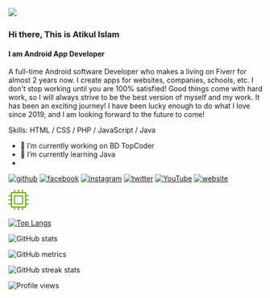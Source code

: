 ![](https://mdhasanmahmud.000webhostapp.com/githubprofile/playwithandroid.jpg)

### Hi there, This is Atikul Islam
#### I am Android App Developer

A full-time Android software Developer who makes a living on Fiverr for almost 2 years now. I create apps for websites, companies, schools, etc. I don't stop working until you are 100% satisfied! Good things come with hard work, so I will always strive to be the best version of myself and my work. It has been an exciting journey! I have been lucky enough to do what I love since 2019, and I am looking forward to the future to come!

Skills:  HTML / CSS / PHP / JavaScript / Java 

- 🔭 I’m currently working on BD TopCoder 
- 🌱 I’m currently learning Java 
- 

[<img src='https://cdn.jsdelivr.net/npm/simple-icons@3.0.1/icons/github.svg' alt='github' height='40'>](https://github.com/AtikulSoftware)  [<img src='https://cdn.jsdelivr.net/npm/simple-icons@3.0.1/icons/facebook.svg' alt='facebook' height='40'>](https://www.facebook.com/ShopnolokAtikul)  [<img src='https://cdn.jsdelivr.net/npm/simple-icons@3.0.1/icons/instagram.svg' alt='instagram' height='40'>](https://www.instagram.com/shopnolokatikul/)  [<img src='https://cdn.jsdelivr.net/npm/simple-icons@3.0.1/icons/twitter.svg' alt='twitter' height='40'>](https://twitter.com/shopnolokatikul)  [<img src='https://cdn.jsdelivr.net/npm/simple-icons@3.0.1/icons/youtube.svg' alt='YouTube' height='40'>](https://www.youtube.com/channel/AwesomeDesigner)  [<img src='https://cdn.jsdelivr.net/npm/simple-icons@3.0.1/icons/icloud.svg' alt='website' height='40'>](https://www.bdtopcoder.xyz/)  

<a href='https://docs.github.com/en/developers'><img src='https://raw.githubusercontent.com/acervenky/animated-github-badges/master/assets/devbadge.gif' width='40' height='40'></a> 

[![Top Langs](https://github-readme-stats.vercel.app/api/top-langs/?username=AtikulSoftware)](https://github.com/anuraghazra/github-readme-stats)

![GitHub stats](https://github-readme-stats.vercel.app/api?username=AtikulSoftware&show_icons=true)  

![GitHub metrics](https://metrics.lecoq.io/AtikulSoftware)  

![GitHub streak stats](https://github-readme-streak-stats.herokuapp.com/?user=AtikulSoftware)  

![Profile views](https://gpvc.arturio.dev/AtikulSoftware)  
